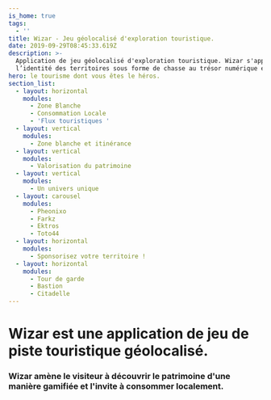 ```yaml
---
is_home: true
tags:
  - ''
title: Wizar - Jeu géolocalisé d'exploration touristique.
date: 2019-09-29T08:45:33.619Z
description: >-
  Application de jeu géolocalisé d'exploration touristique. Wizar s'appuie sur
  l’identité des territoires sous forme de chasse au trésor numérique et mobile.
hero: le tourisme dont vous êtes le héros.
section_list:
  - layout: horizontal
    modules:
      - Zone Blanche
      - Consommation Locale
      - 'Flux touristiques '
  - layout: vertical
    modules:
      - Zone blanche et itinérance
  - layout: vertical
    modules:
      - Valorisation du patrimoine
  - layout: vertical
    modules:
      - Un univers unique
  - layout: carousel
    modules:
      - Pheonixo
      - Farkz
      - Ektros
      - Toto44
  - layout: horizontal
    modules:
      - Sponsorisez votre territoire !
  - layout: horizontal
    modules:
      - Tour de garde
      - Bastion
      - Citadelle
---
```

# Wizar est une application de **jeu de piste** touristique **géolocalisé**.

### Wizar amène le visiteur à découvrir le patrimoine d'une manière gamifiée et l'invite à consommer localement.  
